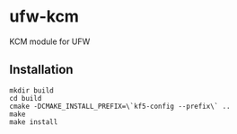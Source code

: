 # ufw-kcm
KCM module for UFW

Installation
------------
    mkdir build  
    cd build  
    cmake -DCMAKE_INSTALL_PREFIX=\`kf5-config --prefix\` ..  
    make  
    make install
